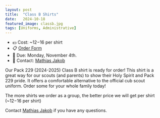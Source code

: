 ```yaml
---
layout: post
title:  "Class B Shirts"
date:   2024-10-18
featured_image: classb.jpg
tags: [Uniforms, Administrative]
---
```


* 💵 Cost: ~$12-$16 per shirt
* 📋 [Order Form](https://docs.google.com/forms/d/e/1FAIpQLSfa8lnE2xQqaxbzKRYkevBGGhoZH5XbxRnUT1pFYOip1_KouA/viewform?vc=0&c=0&w=1&flr=0&usp=mail_form_link)
* 🏁 Due: Monday, November 4th.
* 📇 Contact: [Mathias Jakob](mailto:mathias.jakob.de@googlemail.com)

Our Pack 229 (2024-2025) Class B shirt is ready for order! This shirt is a great way for our scouts (and parents) to show their Holy Spirit and Pack 229 pride. It offers a comfortable alternative to the official cub scout uniform. Order some for your whole family today!

The more shirts we order as a group, the better price we will get per shirt (~$12-$16 per shirt)

Contact [Mathias Jakob](mailto:mathias.jakob.de@googlemail.com) if you have any questions.
